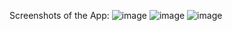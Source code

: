 Screenshots of the App:
![image](https://github.com/user-attachments/assets/a45767d6-278e-423a-b52b-ea8252647fa1) ![image](https://github.com/user-attachments/assets/c14e4acf-5657-4c3d-a647-7da01dc0fb09)
![image](https://github.com/user-attachments/assets/52e5ab14-5eb9-4207-a9a5-33443747a904)
